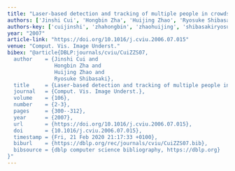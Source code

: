 ```yaml
---
title: "Laser-based detection and tracking of multiple people in crowds"
authors: ['Jinshi Cui', 'Hongbin Zha', 'Huijing Zhao', 'Ryosuke Shibasaki']
authors-key: ['cuijinshi', 'zhahongbin', 'zhaohuijing', 'shibasakiryosuke']
year: "2007"
article-link: "https://doi.org/10.1016/j.cviu.2006.07.015"
venue: "Comput. Vis. Image Underst."
bibex: "@article{DBLP:journals/cviu/CuiZZS07,
  author    = {Jinshi Cui and
               Hongbin Zha and
               Huijing Zhao and
               Ryosuke Shibasaki},
  title     = {Laser-based detection and tracking of multiple people in crowds},
  journal   = {Comput. Vis. Image Underst.},
  volume    = {106},
  number    = {2-3},
  pages     = {300--312},
  year      = {2007},
  url       = {https://doi.org/10.1016/j.cviu.2006.07.015},
  doi       = {10.1016/j.cviu.2006.07.015},
  timestamp = {Fri, 21 Feb 2020 21:17:33 +0100},
  biburl    = {https://dblp.org/rec/journals/cviu/CuiZZS07.bib},
  bibsource = {dblp computer science bibliography, https://dblp.org}
}"
---
```

